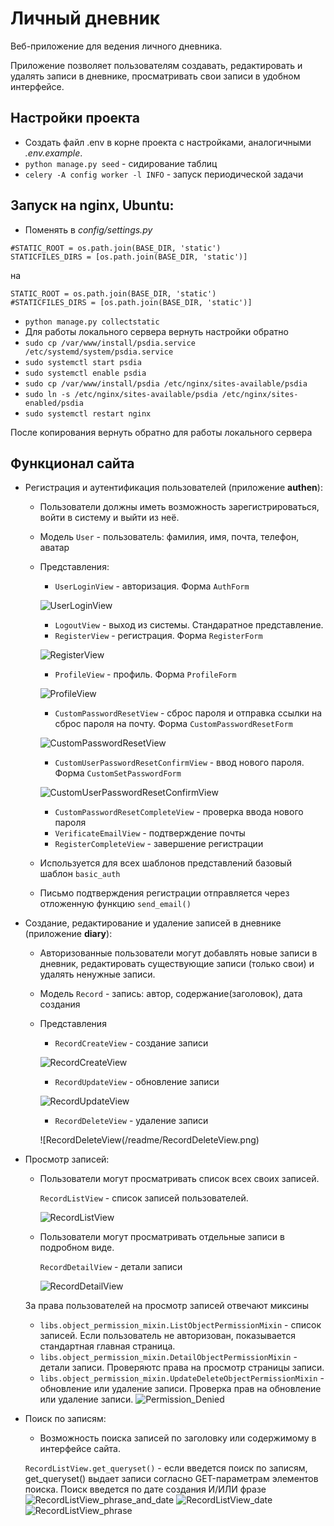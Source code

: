 # Личный дневник

Веб-приложение для ведения личного дневника. 

Приложение позволяет пользователям создавать, редактировать и удалять записи в дневнике, просматривать свои записи в удобном интерфейсе.

## Настройки проекта
+ Создать файл .env в корне проекта с настройками, аналогичными *.env.example*.
+ ``python manage.py seed`` - сидирование таблиц
+ ``celery -A config worker -l INFO`` - запуск периодической задачи

## Запуск на nginx, Ubuntu:
  + Поменять в *config/settings.py*
  ```
  #STATIC_ROOT = os.path.join(BASE_DIR, 'static')
  STATICFILES_DIRS = [os.path.join(BASE_DIR, 'static')]
  ```
  на
  ```
  STATIC_ROOT = os.path.join(BASE_DIR, 'static')
  #STATICFILES_DIRS = [os.path.join(BASE_DIR, 'static')]
  ```
  + ``python manage.py collectstatic``
  + Для работы локального сервера вернуть настройки обратно
  + ``sudo cp /var/www/install/psdia.service /etc/systemd/system/psdia.service``
  + ``sudo systemctl start psdia``
  + ``sudo systemctl enable psdia``
  + ``sudo cp /var/www/install/psdia /etc/nginx/sites-available/psdia``
  + ``sudo ln -s /etc/nginx/sites-available/psdia /etc/nginx/sites-enabled/psdia``
  + ``sudo systemctl restart nginx``
  

После копирования вернуть обратно для работы локального сервера

## Функционал сайта

+ Регистрация и аутентификация пользователей (приложение **authen**):
  * Пользователи должны иметь возможность зарегистрироваться, войти в систему и выйти из неё.
  * Модель ``User`` - пользователь: фамилия, имя, почта, телефон, аватар
  * Представления:
    + ``UserLoginView`` - авторизация. Форма ``AuthForm``
    
    ![UserLoginView](/readme/AuthForm.png)
    + ``LogoutView`` - выход из системы. Стандаратное представление.
    + ``RegisterView`` - регистрация. Форма ``RegisterForm``
    
    ![RegisterView](/readme/RegisterForm.png)
    + ``ProfileView`` - профиль. Форма ``ProfileForm``
    
    ![ProfileView](/readme/ProfileForm.png)
    + ``CustomPasswordResetView`` - сброс пароля и отправка ссылки на сброс пароля на почту. Форма ``CustomPasswordResetForm``
    
    ![CustomPasswordResetView](/readme/CustomPasswordResetForm.png)
    + ``CustomUserPasswordResetConfirmView`` - ввод нового пароля. Форма ``CustomSetPasswordForm``
    
    ![CustomUserPasswordResetConfirmView](/readme/CustomSetPasswordForm.png)
    + ``CustomPasswordResetCompleteView`` - проверка ввода нового пароля
    + ``VerificateEmailView`` - подтверждение почты
    + ``RegisterCompleteView`` - завершение регистрации
  * Используется для всех шаблонов представлений базовый шаблон ``basic_auth``
  * Письмо подтверждения регистрации отправляется через отложенную функцию ``send_email()``
  
+ Создание, редактирование и удаление записей в дневнике (приложение **diary**):
  * Авторизованные пользователи могут добавлять новые записи в дневник, редактировать существующие записи (только свои) и удалять ненужные записи.
  * Модель ``Record`` - запись: автор, содержание(заголовок), дата создания
  * Представления
    + ``RecordCreateView`` - создание записи

    ![RecordCreateView](/readme/RecordCreateView.png)

    + ``RecordUpdateView`` - обновление записи
    
    ![RecordUpdateView](/readme/RecordUpdateView.png)

    + ``RecordDeleteView`` - удаление записи
    
    ![RecordDeleteView(/readme/RecordDeleteView.png)

+ Просмотр записей:
  * Пользователи могут просматривать список всех своих записей.
  
    ``RecordListView`` - список записей пользователей.
  
    ![RecordListView](/readme/RecordListView.png)
  * Пользователи могут просматривать отдельные записи в подробном виде.
  
    ``RecordDetailView`` - детали записи
  
    ![RecordDetailView](/readme/RecordDetailView.png)

  За права пользователей на просмотр записей отвечают миксины
    + ``libs.object_permission_mixin.ListObjectPermissionMixin`` - список записей. Если пользователь не авторизован, показывается стандартная главная страница.
    + ``libs.object_permission_mixin.DetailObjectPermissionMixin`` - детали записи. Проверяютс права на просмотр страницы записи.
    + ``libs.object_permission_mixin.UpdateDeleteObjectPermissionMixin`` - обновление или удаление записи. Проверка прав на обновление или удаление записи.
    ![Permission_Denied](/readme/Permission_Denied.png)
  
+ Поиск по записям: 
  * Возможность поиска записей по заголовку или содержимому в интерфейсе сайта.
  
  ``RecordListView.get_queryset()`` - если введется поиск по записям, get_queryset() выдает записи согласно GET-параметрам элементов поиска.
  Поиск введется по дате создания И/ИЛИ фразе
  ![RecordListView_phrase_and_date](/readme/RecordListView_phrase_and_date.png)
  ![RecordListView_date](/readme/RecordListView_date.png)
  ![RecordListView_phrase](/readme/RecordListView_phrase.png)



